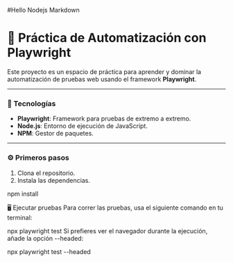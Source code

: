 #Hello Nodejs
Markdown

# 🤖 Práctica de Automatización con Playwright

Este proyecto es un espacio de práctica para aprender y dominar la automatización de pruebas web usando el framework **Playwright**.

---

### 🚀 Tecnologías

* **Playwright**: Framework para pruebas de extremo a extremo.
* **Node.js**: Entorno de ejecución de JavaScript.
* **NPM**: Gestor de paquetes.

---

### ⚙️ Primeros pasos

1.  Clona el repositorio.
2.  Instala las dependencias.


npm install


 🖥️ Ejecutar pruebas
Para correr las pruebas, usa el siguiente comando en tu terminal:



npx playwright test
Si prefieres ver el navegador durante la ejecución, añade la opción --headed:


npx playwright test --headed
